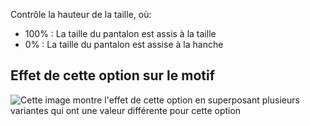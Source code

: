 Contrôle la hauteur de la taille, où:

*   100% : La taille du pantalon est assis à la taille
*   0% : La taille du pantalon est assise à la hanche

## Effet de cette option sur le motif

![Cette image montre l'effet de cette option en superposant plusieurs variantes qui ont une valeur différente pour cette option](charlie\_waistheight\_sample.svg "Effet de cette option sur le motif")
